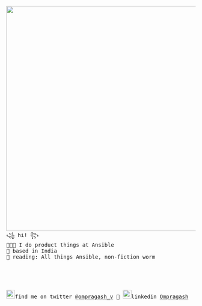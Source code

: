 <img align="left" width="600" src="https://i.postimg.cc/qqtYd08r/daftpunktocat-guy.gif"> <samp> ꧁ hi! ꧂<br>
  👨🏻‍💻 I do product things at Ansible <br> 
  🌁 based in India <br>
  📖 reading: All things Ansible, non-fiction worm <br> 
<br><br><br><br><br>
<samp><img src="https://img.icons8.com/color/2x/twitter.png" width="23">find
me on twitter [@ompragash_v](https://www.twitter.com/ompragash_v) 💭
<samp><img src="https://img.icons8.com/color/2x/linkedin.png" width="23">linkedin [Ompragash](https://www.linkedin.com/in/ompragash/) 




